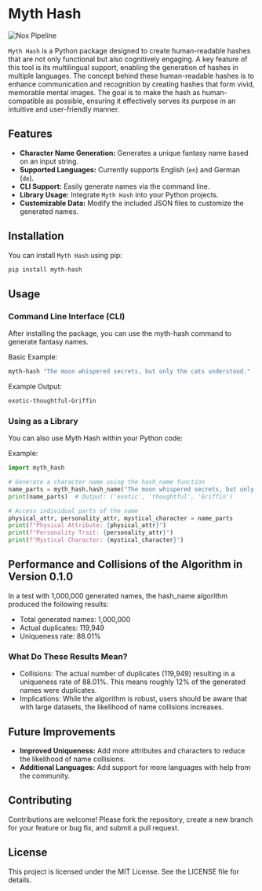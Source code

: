 # Myth Hash
![Nox Pipeline](https://github.com/cl445/myth-hash/actions/workflows/nox.yml/badge.svg)

`Myth Hash` is a Python package designed to create human-readable hashes that are not only functional but also cognitively engaging. A key feature of this tool is its multilingual support, enabling the generation of hashes in multiple languages. The concept behind these human-readable hashes is to enhance communication and recognition by creating hashes that form vivid, memorable mental images. The goal is to make the hash as human-compatible as possible, ensuring it effectively serves its purpose in an intuitive and user-friendly manner.
## Features

- **Character Name Generation:** Generates a unique fantasy name based on an input string.
- **Supported Languages:** Currently supports English (`en`) and German (`de`).
- **CLI Support:** Easily generate names via the command line.
- **Library Usage:** Integrate `Myth Hash` into your Python projects.
- **Customizable Data:** Modify the included JSON files to customize the generated names.

## Installation

You can install `Myth Hash` using pip:

```bash
pip install myth-hash
```

## Usage

### Command Line Interface (CLI)

After installing the package, you can use the myth-hash command to generate fantasy names.

Basic Example:
    
```bash
myth-hash "The moon whispered secrets, but only the cats understood." 
```
Example Output:
```bash
exotic-thoughtful-Griffin
```

### Using as a Library

You can also use Myth Hash within your Python code:

Example:
```python
import myth_hash

# Generate a character name using the hash_name function
name_parts = myth_hash.hash_name("The moon whispered secrets, but only the cats understood.", "en")
print(name_parts)  # Output: ('exotic', 'thoughtful', 'Griffin')

# Access individual parts of the name
physical_attr, personality_attr, mystical_character = name_parts
print(f"Physical Attribute: {physical_attr}")
print(f"Personality Trait: {personality_attr}")
print(f"Mystical Character: {mystical_character}")
```
## Performance and Collisions of the Algorithm in Version 0.1.0

In a test with 1,000,000 generated names, the hash_name algorithm produced the following results:
  - Total generated names: 1,000,000 
  - Actual duplicates: 119,949 
  - Uniqueness rate: 88.01%

### What Do These Results Mean?

 - Collisions: The actual number of duplicates (119,949) resulting in a uniqueness rate of 88.01%. This means roughly 12% of the generated names were duplicates.
 - Implications: While the algorithm is robust, users should be aware that with large datasets, the likelihood of name collisions increases. 

## Future Improvements

 - **Improved Uniqueness:** Add more attributes and characters to reduce the likelihood of name collisions.
 - **Additional Languages:** Add support for more languages with help from the community.

## Contributing

Contributions are welcome! Please fork the repository, create a new branch for your feature or bug fix, and submit a pull request.

## License

This project is licensed under the MIT License. See the LICENSE file for details.